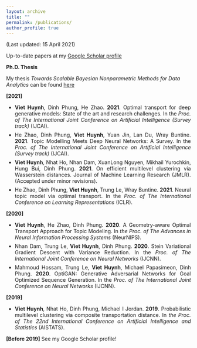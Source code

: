 ```yaml
---
layout: archive
title: ""
permalink: /publications/
author_profile: true
---
```

(Last updated: 15 April 2021) 

Up-to-date papers at my [Google Scholar profile](https://scholar.google.com/citations?user=5Jz6f6IAAAAJ&view_op=list_works&sortby=pubdate)

<span style="margin-top:0.5em;margin-bottom:0.5em;text-align:justify"> <b>Ph.D. Thesis</b> </span>

My thesis *Towards Scalable Bayesian Nonparametric Methods for Data Analytics* can be found [here](https://dro.deakin.edu.au/eserv/DU:30103238/huynh-towardsscalable-2017.pdf)

<span style="margin-top:0.5em;margin-bottom:0.5em;text-align:justify"> <b>[2021]</b> </span>
<ul>
 
<li style="margin-top:0.5em;text-align:justify">
 <b>Viet Huynh</b>, Dinh Phung, He Zhao. <b>2021</b>. Optimal transport for deep generative models: State of the art
and research challenges. In the <i>Proc. of The International Joint Conference on Artificial Intelligence (Survey track)</i> (IJCAI).
</li>
<li style="margin-top:0.5em;text-align:justify">
 He Zhao, Dinh Phung, <b>Viet Huynh</b>, Yuan Jin, Lan Du, Wray Buntine. <b>2021</b>. Topic Modelling Meets
Deep Neural Networks: A Survey. In the <i>Proc. of The International Joint Conference on Artificial Intelligence (Survey track)</i> (IJCAI).
</li>
<li style="margin-top:0.5em;text-align:justify">
 <b>Viet Huynh</b>, Nhat Ho, Nhan Dam, XuanLong Nguyen, Mikhail Yurochkin, Hung Bui, Dinh Phung. <b>2021</b>. On efficient multilevel clustering via Wasserstein distances. Journal of Machine Learning Research (JMLR).(Accepted under minor revisions).
</li>
  
<li style="margin-top:0.5em;text-align:justify">
 He Zhao, Dinh Phung, <b>Viet Huynh</b>, Trung Le, Wray Buntine. <b>2021</b>. Neural topic model via optimal transport. In the <i>Proc. of The International Conference on Learning Representations</i> (ICLR).
</li>

</ul>

<span style="margin-top:0.5em;margin-bottom:0.5em;text-align:justify"> <b>[2020]</b> </span>

<ul>
 
<li style="margin-top:0.5em;text-align:justify">
 <b>Viet Huynh</b>, He Zhao, Dinh Phung. <b>2020</b>. A Geometry-aware Optimal Transport Approach for Topic Modeling. In <i>the Proc. of The Advances in Neural Information Processing Systems</i> (NeurNIPS).
</li>
<li style="margin-top:0.5em;text-align:justify">
 Nhan Dam, Trung Le, <b>Viet Huynh</b>, Dinh Phung. <b>2020</b>. Stein Variational Gradient Descent with Variance
Reduction. In the <i>Proc. of The International Joint Conference on Neural Networks</i> (IJCNN).
</li>
<li style="margin-top:0.5em;text-align:justify">
Mahmoud Hossam, Trung Le, <b>Viet Huynh</b>, Michael Papasimeon, Dinh Phung. <b>2020</b>. OptiGAN: Generative Adversarial Networks for Goal Optimized Sequence Generation. In the <i>Proc. of The International Joint Conference on Neural Networks</i> (IJCNN).
</li>
</ul>

<span style="margin-top:0.5em;margin-bottom:0.5em;text-align:justify"> <b>[2019]</b> </span>

<ul>
 
<li style="margin-top:0.5em;text-align:justify">
 <b>Viet Huynh</b>, Nhat Ho, Dinh Phung, Michael I Jordan. <b>2019</b>. Probabilistic multilevel clustering via composite transportation distance. In <i>the Proc. of The 22nd International Conference on Artificial Intelligence and Statistics</i> (AISTATS).
</li>
</ul>

<span style="margin-top:0.5em;margin-bottom:0.5em;text-align:justify"> <b>[Before 2019]</b> See my Google Scholar profile!</span>


